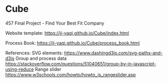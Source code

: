 # Cube
457 Final Project - Find Your Best Fit Company

Website template:
https://ji-yaqi.github.io/Cube/index.html

Process Book:
https://ji-yaqi.github.io/Cube/process_book.html


References:
SVG elements:
https://www.dashingd3js.com/svg-paths-and-d3js
Group and process data
https://stackoverflow.com/questions/51040651/group-by-in-javascript-using-reduce
Range slider
https://www.w3schools.com/howto/howto_js_rangeslider.asp
